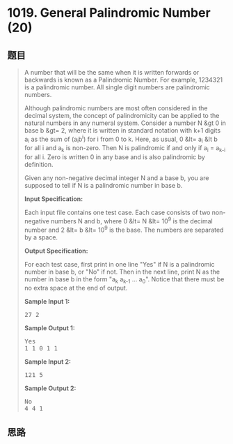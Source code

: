 <h1>1019. General Palindromic Number (20)</h1>

## 题目

> <div id="problemContent">
> <p>A number that will be the same when it is written forwards or backwards is known as a Palindromic Number.  For example, 1234321 is a palindromic number.  All single digit numbers are palindromic numbers.
> </p>
> <p>Although palindromic numbers are most often considered in the decimal system, the concept of palindromicity can be applied to the natural numbers in any numeral system. Consider a number N &amp;gt 0 in base b &amp;gt= 2, where it is written in standard notation with k+1 digits a<sub>i</sub> as the sum of (a<sub>i</sub>b<sup>i</sup>) for i from 0 to k.  Here, as usual, 0 &amp;lt= a<sub>i</sub> &amp;lt b for all i and a<sub>k</sub> is non-zero. Then N is palindromic if and only if a<sub>i</sub> = a<sub>k-i</sub> for all i. Zero is written 0 in any base and is also palindromic by definition.
> </p>
> <p>Given any non-negative decimal integer N and a base b, you are supposed to tell if N is a palindromic number in base b.
> </p>
> <p><b>
> Input Specification:
> </b></p>
> <p>Each input file contains one test case. Each case consists of two non-negative numbers N and b, where 0 &amp;lt= N &amp;lt= 10<sup>9</sup> is the decimal number and 2 &amp;lt= b &amp;lt= 10<sup>9</sup>  is the base.  The numbers are separated by a space.
> </p>
> <p><b>
> Output Specification:
> </b></p>
> <p>For each test case, first print in one line "Yes" if N is a palindromic number in base b, or "No" if not.  Then in the next line, print N as the number in base b in the form "a<sub>k</sub> a<sub>k-1</sub> ... a<sub>0</sub>".  Notice that there must be no extra space at the end of output.
> </p>
> <b>Sample Input 1:</b><pre>
> 27 2
> </pre>
> <b>Sample Output 1:</b><pre>
> Yes
> 1 1 0 1 1
> </pre>
> <b>Sample Input 2:</b><pre>
> 121 5
> </pre>
> <b>Sample Output 2:</b><pre>
> No
> 4 4 1
> </pre>
> </div>

## 思路

